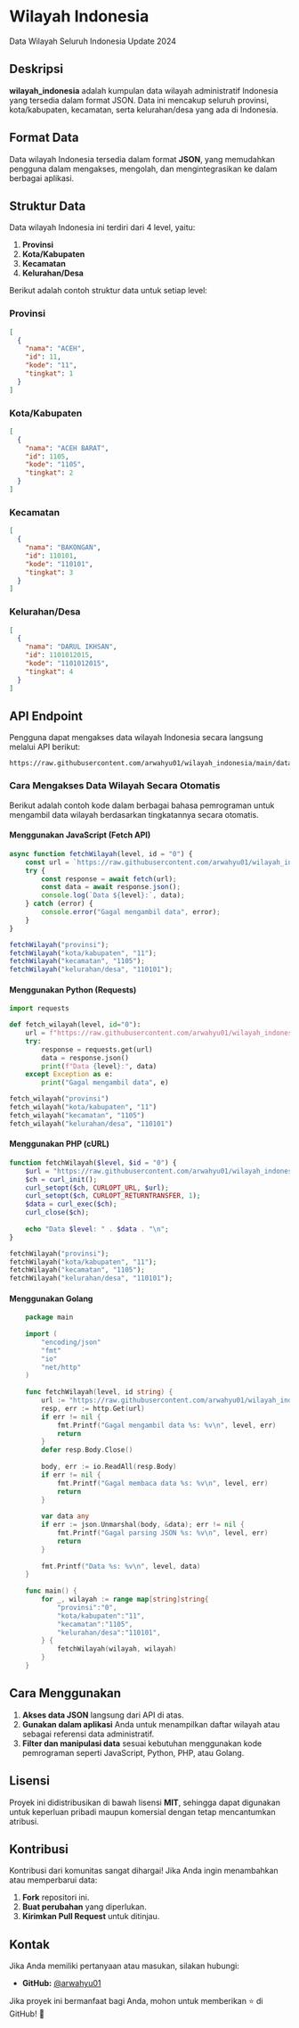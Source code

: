 # Wilayah Indonesia

Data Wilayah Seluruh Indonesia Update 2024

## Deskripsi

**wilayah_indonesia** adalah kumpulan data wilayah administratif Indonesia yang tersedia dalam format JSON. Data ini mencakup seluruh provinsi, kota/kabupaten, kecamatan, serta kelurahan/desa yang ada di Indonesia.

## Format Data

Data wilayah Indonesia tersedia dalam format **JSON**, yang memudahkan pengguna dalam mengakses, mengolah, dan mengintegrasikan ke dalam berbagai aplikasi.

## Struktur Data

Data wilayah Indonesia ini terdiri dari 4 level, yaitu:

1. **Provinsi**
2. **Kota/Kabupaten**
3. **Kecamatan**
4. **Kelurahan/Desa**

Berikut adalah contoh struktur data untuk setiap level:

### Provinsi

```json
[
  {
    "nama": "ACEH",
    "id": 11,
    "kode": "11",
    "tingkat": 1
  }
]
```

### Kota/Kabupaten

```json
[
  {
    "nama": "ACEH BARAT",
    "id": 1105,
    "kode": "1105",
    "tingkat": 2
  }
]
```

### Kecamatan

```json
[
  {
    "nama": "BAKONGAN",
    "id": 110101,
    "kode": "110101",
    "tingkat": 3
  }
]
```

### Kelurahan/Desa

```json
[
  {
    "nama": "DARUL IKHSAN",
    "id": 1101012015,
    "kode": "1101012015",
    "tingkat": 4
  }
]
```

## API Endpoint

Pengguna dapat mengakses data wilayah Indonesia secara langsung melalui API berikut:

```
https://raw.githubusercontent.com/arwahyu01/wilayah_indonesia/main/data/
```

### Cara Mengakses Data Wilayah Secara Otomatis

Berikut adalah contoh kode dalam berbagai bahasa pemrograman untuk mengambil data wilayah berdasarkan tingkatannya secara otomatis.

#### Menggunakan JavaScript (Fetch API)

```js
async function fetchWilayah(level, id = "0") {
    const url = `https://raw.githubusercontent.com/arwahyu01/wilayah_indonesia/main/data/${id}.json`;
    try {
        const response = await fetch(url);
        const data = await response.json();
        console.log(`Data ${level}:`, data);
    } catch (error) {
        console.error("Gagal mengambil data", error);
    }
}

fetchWilayah("provinsi");
fetchWilayah("kota/kabupaten", "11");
fetchWilayah("kecamatan", "1105");
fetchWilayah("kelurahan/desa", "110101");
```

#### Menggunakan Python (Requests)

```python
import requests

def fetch_wilayah(level, id="0"):
    url = f"https://raw.githubusercontent.com/arwahyu01/wilayah_indonesia/main/data/{id}.json"
    try:
        response = requests.get(url)
        data = response.json()
        print(f"Data {level}:", data)
    except Exception as e:
        print("Gagal mengambil data", e)

fetch_wilayah("provinsi")
fetch_wilayah("kota/kabupaten", "11")
fetch_wilayah("kecamatan", "1105")
fetch_wilayah("kelurahan/desa", "110101")
```

#### Menggunakan PHP (cURL)

```php
function fetchWilayah($level, $id = "0") {
    $url = "https://raw.githubusercontent.com/arwahyu01/wilayah_indonesia/main/data/" . $id . ".json";
    $ch = curl_init();
    curl_setopt($ch, CURLOPT_URL, $url);
    curl_setopt($ch, CURLOPT_RETURNTRANSFER, 1);
    $data = curl_exec($ch);
    curl_close($ch);
    
    echo "Data $level: " . $data . "\n";
}

fetchWilayah("provinsi");
fetchWilayah("kota/kabupaten", "11");
fetchWilayah("kecamatan", "1105");
fetchWilayah("kelurahan/desa", "110101");
```

#### Menggunakan Golang

```go
    package main
    
    import (
        "encoding/json"
        "fmt"
        "io"
        "net/http"
    )
    
    func fetchWilayah(level, id string) {
        url := "https://raw.githubusercontent.com/arwahyu01/wilayah_indonesia/main/data/" + id + ".json"
        resp, err := http.Get(url)
        if err != nil {
            fmt.Printf("Gagal mengambil data %s: %v\n", level, err)
            return
        }
        defer resp.Body.Close()
    
        body, err := io.ReadAll(resp.Body)
        if err != nil {
            fmt.Printf("Gagal membaca data %s: %v\n", level, err)
            return
        }
    
        var data any
        if err := json.Unmarshal(body, &data); err != nil {
            fmt.Printf("Gagal parsing JSON %s: %v\n", level, err)
            return
        }
    
        fmt.Printf("Data %s: %v\n", level, data)
    }
    
    func main() {
        for _, wilayah := range map[string]string{
            "provinsi":"0",
            "kota/kabupaten":"11",
            "kecamatan":"1105",
            "kelurahan/desa":"110101",
        } {
            fetchWilayah(wilayah, wilayah)
        }
    }
```

## Cara Menggunakan

1. **Akses data JSON** langsung dari API di atas.
2. **Gunakan dalam aplikasi** Anda untuk menampilkan daftar wilayah atau sebagai referensi data administratif.
3. **Filter dan manipulasi data** sesuai kebutuhan menggunakan kode pemrograman seperti JavaScript, Python, PHP, atau Golang.

## Lisensi

Proyek ini didistribusikan di bawah lisensi **MIT**, sehingga dapat digunakan untuk keperluan pribadi maupun komersial dengan tetap mencantumkan atribusi.

## Kontribusi

Kontribusi dari komunitas sangat dihargai! Jika Anda ingin menambahkan atau memperbarui data:

1. **Fork** repositori ini.
2. **Buat perubahan** yang diperlukan.
3. **Kirimkan Pull Request** untuk ditinjau.

## Kontak

Jika Anda memiliki pertanyaan atau masukan, silakan hubungi:

- **GitHub:** [@arwahyu01](https://github.com/arwahyu01)

Jika proyek ini bermanfaat bagi Anda, mohon untuk memberikan ⭐ di GitHub! 🚀

